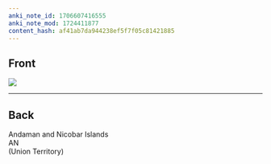 ```yaml
---
anki_note_id: 1706607416555
anki_note_mod: 1724411877
content_hash: af41ab7da944238ef5f7f05c81421885
---
```


## Front

![](AN.png)

<hr/>

## Back

Andaman and Nicobar Islands  
AN  
(Union Territory)